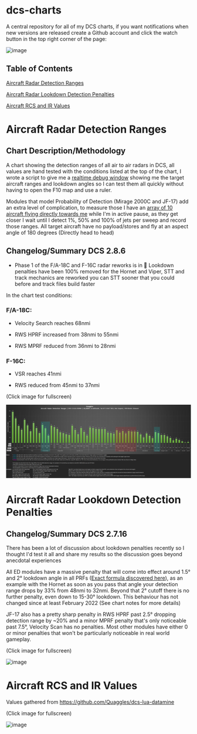 # dcs-charts

A central repository for all of my DCS charts, if you want notifications when new versions are released create a Github account and click the watch button in the top right corner of the page:

![image](https://user-images.githubusercontent.com/8382945/210178949-51f73346-8842-42b4-ae86-75b22b656757.png)

## Table of Contents

[Aircraft Radar Detection Ranges](https://github.com/Quaggles/dcs-charts#aircraft-radar-detection-ranges)

[Aircraft Radar Lookdown Detection Penalties](https://github.com/Quaggles/dcs-charts#aircraft-radar-lookdown-detection-penalties)

[Aircraft RCS and IR Values](https://github.com/Quaggles/dcs-charts#aircraft-rcs-and-ir-values)

# Aircraft Radar Detection Ranges

## Chart Description/Methodology

A chart showing the detection ranges of all air to air radars in DCS, all values are hand tested with the conditions listed at the top of the chart, I wrote a script to give me a [realtime debug window](https://cdn.discordapp.com/attachments/287928410687406080/1035942996622979082/unknown.png) showing me the target aircraft ranges and lookdown angles so I can test them all quickly without having to open the F10 map and use a ruler.

Modules that model Probability of Detection (Mirage 2000C and JF-17) add an extra level of complication, to measure those I have an [array of 10 aircraft flying directly towards me](https://cdn.discordapp.com/attachments/287928410687406080/1035943238256836628/unknown.png) while I'm in active pause, as they get closer I wait until I detect 1%, 50% and 100% of jets per sweep and record those ranges. All target aircraft have no payload/stores and fly at an aspect angle of 180 degrees (Directly head to head)

## Changelog/Summary DCS 2.8.6

* Phase 1 of the F/A-18C and F-16C radar reworks is in 🎉 Lookdown penalties have been 100% removed for the Hornet and Viper, STT and track mechanics are reworked you can STT sooner that you could before and track files build faster

In the chart test conditions:

### F/A-18C:

* Velocity Search reaches 68nmi

* RWS HPRF increased from 38nmi to 55nmi

* RWS MPRF reduced from 36nmi to 28nmi

### F-16C:

* VSR reaches 41nmi

* RWS reduced from 45nmi to 37nmi

(Click image for fullscreen)

![image](https://raw.githubusercontent.com/Quaggles/dcs-charts/master/Aircraft%20Radar%20Detection%20Ranges/Quaggles%20Aircraft%20Radar%20Detection%20Ranges%202.8.6.41066.png)

# Aircraft Radar Lookdown Detection Penalties

## Changelog/Summary DCS 2.7.16

There has been a lot of discussion about lookdown penalties recently so I thought I'd test it all and share my results so the discussion goes beyond anecdotal experiences

All ED modules have a massive penalty that will come into effect around 1.5° and 2° lookdown angle in all PRFs ([Exact formula discovered here](https://www.reddit.com/r/hoggit/comments/who13a/dcs_2716_aircraft_radar_lookdown_penalties_chart/ij7du4h/)), as an example with the Hornet as soon as you pass that angle your detection range drops by 33% from 48nmi to 32nmi. Beyond that 2° cutoff there is no further penalty, even down to 15-30° lookdown. This behaviour has not changed since at least February 2022 (See chart notes for more details)

JF-17 also has a pretty sharp penalty in RWS HPRF past 2.5° dropping detection range by ~20% and a minor MPRF penalty that's only noticeable past 7.5°, Velocity Scan has no penalties. Most other modules have either 0 or minor penalties that won't be particularly noticeable in real world gameplay.

(Click image for fullscreen)

![image](https://user-images.githubusercontent.com/8382945/210195354-dda9879d-6b80-462a-b192-b753f5e8a057.png)

# Aircraft RCS and IR Values

Values gathered from https://github.com/Quaggles/dcs-lua-datamine

(Click image for fullscreen)

![image](https://user-images.githubusercontent.com/8382945/210195363-d8803e4b-ce1d-440c-89a6-6f863acd3d22.png)

